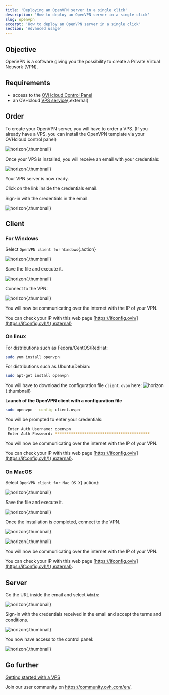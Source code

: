 ```yaml
---
title: 'Deploying an OpenVPN server in a single click'
description: 'How to deploy an OpenVPN server in a single click'
slug: openvpn
excerpt: 'How to deploy an OpenVPN server in a single click'
section: 'Advanced usage'
---
```


## Objective

OpenVPN is a software giving you the possibility to create a Private Virtual Network (VPN).

## Requirements

- access to the [OVHcloud Control Panel](https://ca.ovh.com/auth/?action=gotomanager&from=https://www.ovh.com/world/&ovhSubsidiary=we)
- an OVHcloud [VPS service]({ovh_www}/vps/){.external}


## Order

To create your OpenVPN server, you will have to order a VPS. (If you already have a VPS, you can install the OpenVPN template via your OVHcloud control panel)

![horizon](images/OpenVPN.png){.thumbnail}

Once your VPS is installed, you will receive an email with your credentials:

![horizon](images/opencredent2.png){.thumbnail}

Your VPN server is now ready.

Click on the link inside the credentials email.

Sign-in with the credentials in the email.

![horizon](images/login_web.png){.thumbnail}

## Client

### For Windows

Select `OpenVPN client for Windows`{.action}

![horizon](images/admin_or_client.png){.thumbnail}

Save the file and execute it.

![horizon](images/connection_openvpn1.png){.thumbnail}

Connect to the VPN:

![horizon](images/login_screen.png){.thumbnail}

You will now be communicating over the internet with the IP of your VPN.

You can check your IP with this web page [https://ifconfig.ovh/](https://ifconfig.ovh/){.external}

### On linux

For distributions such as Fedora/CentOS/RedHat:

```sh
sudo yum install openvpn
```

For distributions such as Ubuntu/Debian:

```sh
sudo apt-get install openvpn
```

You will have to download the configuration file `client.ovpn` here:
![horizon](images/client_ovpn.png){.thumbnail}

**Launch of the OpenVPN client with a configuration file**

```sh
sudo openvpn --config client.ovpn
```

You will be prompted to enter your credentials:

```sh
 Enter Auth Username: openvpn
 Enter Auth Password: ******************************************
```

You will now be communicating over the internet with the IP of your VPN.

You can check your IP with this web page [https://ifconfig.ovh/](https://ifconfig.ovh/){.external}.

### On MacOS

Select `OpenVPN client for Mac OS X`{.action}:

![horizon](images/admin_or_client.png){.thumbnail}

Save the file and execute it.

![horizon](images/mac_installation.png){.thumbnail}

Once the installation is completed, connect to the VPN.

![horizon](images/login_screen_mac.png){.thumbnail}

![horizon](images/connection_openvpn_mac.png){.thumbnail}

You will now be communicating over the internet with the IP of your VPN.

You can check your IP with this web page [https://ifconfig.ovh/](https://ifconfig.ovh/){.external}.


## Server 

Go the URL inside the email and select `Admin`:

![horizon](images/admin_or_client.png){.thumbnail}


Sign-in with the credentials received in the email and accept the terms and conditions.

![horizon](images/openvpncredent.png){.thumbnail}

You now have access to the control panel:

![horizon](images/admin_panel.png){.thumbnail}


## Go further

[Getting started with a VPS](../getting-started-vps/)

Join our user community on <https://community.ovh.com/en/>.

